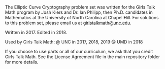 The Elliptic Curve Cryptography problem set was written for the Girls Talk Math program by Josh Kiers and Dr. Ian Philipp, 
then Ph.D. candidates in Mathematics at the University of North Carolina at Chapel Hill. For solutions to this problem set, please email us at girlstalkmath@unc.edu.

Written in 2017. Edited in 2018. 

Used by Girls Talk Math:
@ UNC in 2017, 2018, 2019
@ UMD in 2018

If you choose to use parts or all of our curriculum, we ask that you credit Girls Talk Math. See the License Agreement file in the main repository folder for more details. 

